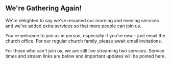 ---
---
## We're Gathering Again!

We're delighted to say we've resumed our morning and evening services and we've added extra services so that more people can join us. 

You're welcome to join us in person, especially if you're new - just email the church office.  For our regular church family, please await email invitations.

For those who can't join us, we are still live streaming two services. Service times and stream links are below and important updates will be posted here.
